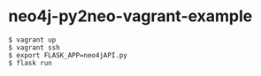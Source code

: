 # neo4j-py2neo-vagrant-example

```shell
$ vagrant up
$ vagrant ssh
$ export FLASK_APP=neo4jAPI.py
$ flask run
```
